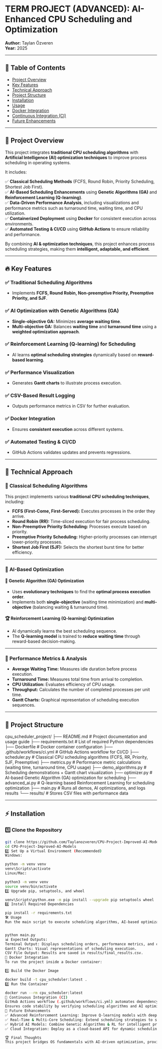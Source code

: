 # **TERM PROJECT (ADVANCED): AI-Enhanced CPU Scheduling and Optimization**  

**Author:** Taylan Özveren  
**Year:** 2025  

---

## 📌 Table of Contents  
- [Project Overview](#project-overview)  
- [Key Features](#key-features)  
- [Technical Approach](#technical-approach)  
- [Project Structure](#project-structure)  
- [Installation](#installation)  
- [Usage](#usage)  
- [Docker Integration](#docker-integration)  
- [Continuous Integration (CI)](#continuous-integration-ci)  
- [Future Enhancements](#future-enhancements)  

---

## 🚀 Project Overview  

This project integrates **traditional CPU scheduling algorithms** with **Artificial Intelligence (AI) optimization techniques** to improve process scheduling in operating systems.  

It includes:  

✅ **Classical Scheduling Methods** (FCFS, Round Robin, Priority Scheduling, Shortest Job First).  
✅ **AI-Based Scheduling Enhancements** using **Genetic Algorithms (GA)** and **Reinforcement Learning (Q-learning)**.  
✅ **Data-Driven Performance Analysis**, including visualizations and performance metrics such as turnaround time, waiting time, and CPU utilization.  
✅ **Containerized Deployment** using **Docker** for consistent execution across environments.  
✅ **Automated Testing & CI/CD** using **GitHub Actions** to ensure reliability and performance.  

By combining **AI & optimization techniques**, this project enhances process scheduling strategies, making them **intelligent, adaptable, and efficient**.  

---

## 🔥 Key Features  

### ✅ **Traditional Scheduling Algorithms**  
- Implements **FCFS, Round Robin, Non-preemptive Priority, Preemptive Priority, and SJF**.  

### ✅ **AI Optimization with Genetic Algorithms (GA)**  
- **Single-objective GA:** Minimizes **average waiting time**.  
- **Multi-objective GA:** Balances **waiting time** and **turnaround time** using a **weighted optimization approach**.  

### ✅ **Reinforcement Learning (Q-learning) for Scheduling**  
- AI learns **optimal scheduling strategies** dynamically based on **reward-based learning**.  

### ✅ **Performance Visualization**  
- Generates **Gantt charts** to illustrate process execution.  

### ✅ **CSV-Based Result Logging**  
- Outputs performance metrics in CSV for further evaluation.  

### ✅ **Docker Integration**  
- Ensures **consistent execution** across different systems.  

### ✅ **Automated Testing & CI/CD**  
- GitHub Actions validates updates and prevents regressions.  

---

## 🤖 Technical Approach  

### 🔹 **Classical Scheduling Algorithms**  
This project implements various **traditional CPU scheduling techniques**, including:  

- **FCFS (First-Come, First-Served):** Executes processes in the order they arrive.  
- **Round Robin (RR):** Time-sliced execution for fair process scheduling.  
- **Non-Preemptive Priority Scheduling:** Processes execute based on priority.  
- **Preemptive Priority Scheduling:** Higher-priority processes can interrupt lower-priority processes.  
- **Shortest Job First (SJF):** Selects the shortest burst time for better efficiency.  

---

### 🔹 **AI-Based Optimization**  

#### 🧬 **Genetic Algorithm (GA) Optimization**  
- Uses **evolutionary techniques** to find the **optimal process execution order**.  
- Implements both **single-objective** (waiting time minimization) and **multi-objective** (balancing waiting & turnaround time).  

#### 🏆 **Reinforcement Learning (Q-learning) Optimization**  
- AI dynamically learns the best scheduling sequence.  
- The **Q-learning model** is trained to **reduce waiting time** through reward-based decision-making.  

---

### 🔹 **Performance Metrics & Analysis**  
- **Average Waiting Time:** Measures idle duration before process execution.  
- **Turnaround Time:** Measures total time from arrival to completion.  
- **CPU Utilization:** Evaluates efficiency of CPU usage.  
- **Throughput:** Calculates the number of completed processes per unit time.  
- **Gantt Charts:** Graphical representation of scheduling execution sequences.  

---

## 📂 Project Structure  

cpu_scheduler_project/ ├── README.md # Project documentation and usage guide ├── requirements.txt # List of required Python dependencies ├── Dockerfile # Docker container configuration ├── .github/workflows/ci.yml # GitHub Actions workflow for CI/CD ├── scheduler.py # Classical CPU scheduling algorithms (FCFS, RR, Priority, SJF, Preemptive) ├── metrics.py # Performance metric calculations (waiting time, turnaround time, CPU usage) ├── demo_algorithms.py # Scheduling demonstrations + Gantt chart visualization ├── optimizer.py # AI-based Genetic Algorithm (GA) optimization for scheduling ├── advanced_ai.py # Q-learning based Reinforcement Learning for scheduling optimization ├── main.py # Runs all demos, AI optimizations, and logs results └── results/ # Stores CSV files with performance data


---

## ⚡ Installation  

### 1️⃣ **Clone the Repository**  

```bash
git clone https://github.com/Taylanozveren/CPU-Project-Improved-AI-Models.git
cd CPU-Project-Improved-AI-Models
2️⃣ Set Up a Virtual Environment (Recommended)
Windows:

python -m venv venv
venv\Scripts\activate
Linux/Mac:

python3 -m venv venv
source venv/bin/activate
3️⃣ Upgrade pip, setuptools, and wheel

venv\Scripts\python.exe -m pip install --upgrade pip setuptools wheel
4️⃣ Install Required Dependencies

pip install -r requirements.txt
🛠 Usage
Run the main script to execute scheduling algorithms, AI-based optimizations, and generate reports.


python main.py
📊 Expected Outputs:
Terminal Output: Displays scheduling orders, performance metrics, and comparisons.
Gantt Charts: Visual representations of scheduling execution.
CSV File Output: Results are saved in results/final_results.csv.
🐳 Docker Integration
To run the project inside a Docker container:

1️⃣ Build the Docker Image

docker build -t cpu_scheduler:latest .
2️⃣ Run the Container

docker run --rm cpu_scheduler:latest
🔄 Continuous Integration (CI)
GitHub Actions workflow (.github/workflows/ci.yml) automates dependency installation and testing on every push.
Ensures code stability by verifying scheduling algorithms and AI optimization models.
🚀 Future Enhancements
✅ Advanced Reinforcement Learning: Improve Q-learning models with deeper state-action space.
✅ Real-Time & Multi-Core Scheduling: Extend scheduling strategies to support multi-core CPU environments.
✅ Hybrid AI Models: Combine Genetic Algorithms & RL for intelligent process scheduling.
✅ Cloud Integration: Deploy as a cloud-based API for dynamic scheduling optimization.

🏆 Final Thoughts
This project bridges OS fundamentals with AI-driven optimization, providing a robust framework for intelligent CPU scheduling strategies. 🚀🔥




